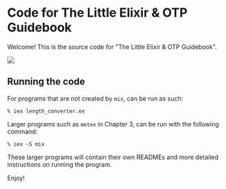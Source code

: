 Code for The Little Elixir & OTP Guidebook
========================================

Welcome! This is the source code for "The Little Elixir & OTP Guidebook".

![](http://i.imgur.com/bSJwGCJ.jpg)

## Running the code

For programs that are not created by `mix`, can be run as such:

```
% iex length_converter.ex
```

Larger programs such as `metex` in Chapter 3, can be run with the following command:

```
% iex -S mix
```

These larger programs will contain their own READMEs and more detailed instructions on running the program.

Enjoy!
